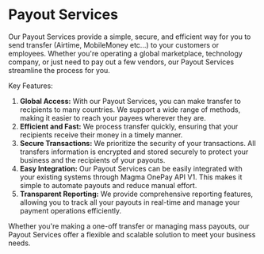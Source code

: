 # Payout Services


Our Payout Services provide a simple, secure, and efficient way for you to send transfer (Airtime, MobileMoney etc...) to your customers or employees. Whether you're operating a global marketplace, technology company, or just need to pay out a few vendors, our Payout Services streamline the process for you.

Key Features:


1. **Global Access:**  With our Payout Services, you can make transfer to recipients to many countries. We support a wide range of methods, making it easier to reach your payees wherever they are.
2. **Efficient and Fast:** We process transfer quickly, ensuring that your recipients receive their money in a timely manner.
3. **Secure Transactions:** We prioritize the security of your transactions. All transfers information is encrypted and stored securely to protect your business and the recipients of your payouts.
4. **Easy Integration:**  Our Payout Services can be easily integrated with your existing systems through Magma OnePay API V1. This makes it simple to automate payouts and reduce manual effort.
5.  **Transparent Reporting:** We provide comprehensive reporting features, allowing you to track all your payouts in real-time and manage your payment operations efficiently.

Whether you're making a one-off transfer or managing mass payouts, our Payout Services offer a flexible and scalable solution to meet your business needs.

